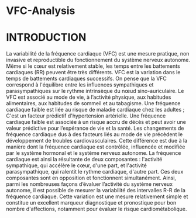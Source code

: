 # VFC-Analysis
# INTRODUCTION
La variabilité de la fréquence cardiaque (VFC) est une mesure pratique, non invasive et reproductible du fonctionnement du système nerveux autonome. Même si le cœur est relativement stable, les temps entre les battements cardiaques (RR) peuvent être très différents.
VFC est la variation dans le temps de battements cardiaques successifs. On pense que la VFC correspond à l'équilibre entre les influences sympathiques et parasympathiques sur le rythme intrinsèque du nœud sino-auriculaire. Le VFC est associé au mode de vie, à l’activité physique, aux habitudes alimentaires, aux habitudes de sommeil et au tabagisme. Une fréquence cardiaque faible est liée au risque de maladie cardiaque chez les adultes ; C'est un facteur prédictif d'hypertension artérielle. Une fréquence cardiaque faible est associée à un risque accru de décès et peut avoir une valeur prédictive pour l’espérance de vie et la santé. Les changements de fréquence cardiaque dus à des facteurs liés au mode de vie précèdent le développement de troubles cardiovasculaires. Cette différence est due à la manière dont la fréquence cardiaque est contrôlée, influencée et modifiée par le système hormonal et le système nerveux autonome. La fréquence cardiaque est ainsi la résultante de deux composantes : l'activité sympathique, qui accélère le cœur, d'une part, et l'activité parasympathique, qui ralentit le rythme cardiaque, d'autre part. Ces deux composantes sont en opposition et fonctionnent simultanément.
Ainsi, parmi les nombreuses façons d’évaluer l’activité du système nerveux autonome, il est possible de mesurer la variabilité des intervalles R-R de la fréquence cardiaque.
Cette variation est une mesure relativement simple et constitue un excellent marqueur diagnostique et pronostique pour bon nombre d'affections, notamment pour évaluer le risque cardiométabolique.
